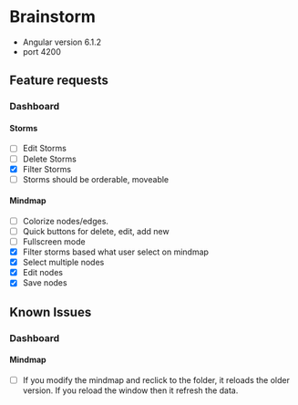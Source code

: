 # Brainstorm

- Angular version 6.1.2
- port 4200

## Feature requests


### Dashboard

#### Storms

- [ ] Edit Storms
- [ ] Delete Storms
- [X] Filter Storms
- [ ] Storms should be orderable, moveable

#### Mindmap
- [ ] Colorize nodes/edges.
- [ ] Quick buttons for delete, edit, add new
- [ ] Fullscreen mode
- [X] Filter storms based what user select on mindmap
- [x] Select multiple nodes
- [x] Edit nodes
- [x] Save nodes

## Known Issues

### Dashboard
#### Mindmap
- [ ] If you modify the mindmap and reclick to the folder, it reloads the older version. If you reload the window then it refresh the data.
